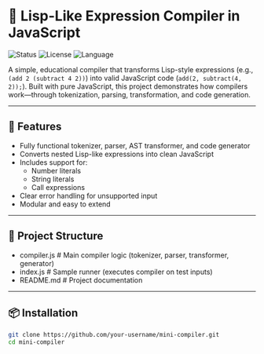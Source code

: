 # 🧠 Lisp-Like Expression Compiler in JavaScript

![Status](https://img.shields.io/badge/project-active-brightgreen)
![License](https://img.shields.io/badge/license-MIT-blue)
![Language](https://img.shields.io/badge/made_with-JavaScript-yellow)

A simple, educational compiler that transforms Lisp-style expressions (e.g., `(add 2 (subtract 4 2))`) into valid JavaScript code (`add(2, subtract(4, 2));`). Built with pure JavaScript, this project demonstrates how compilers work—through tokenization, parsing, transformation, and code generation.

---

## 🚀 Features

- Fully functional tokenizer, parser, AST transformer, and code generator
- Converts nested Lisp-like expressions into clean JavaScript
- Includes support for:
  - Number literals
  - String literals
  - Call expressions
- Clear error handling for unsupported input
- Modular and easy to extend

---

## 📁 Project Structure

 - compiler.js # Main compiler logic (tokenizer, parser, transformer, generator)
 - index.js # Sample runner (executes compiler on test inputs)
 - README.md # Project documentation


---

## 📦 Installation

```bash
git clone https://github.com/your-username/mini-compiler.git
cd mini-compiler

